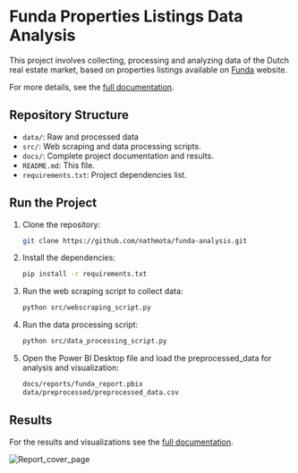 # Funda Properties Listings Data Analysis 

This project involves collecting, processing and analyzing data of the Dutch real estate market, based on properties listings available on [Funda](www.funda.nl) website.

For more details, see the [full documentation](docs/index.md).

## Repository Structure
- `data/`: Raw and processed data
- `src/`: Web scraping and data processing scripts.
- `docs/`: Complete project documentation and results.
- `README.md`: This file.
- `requirements.txt`: Project dependencies list.

## Run the Project

1. Clone the repository:
    ```bash
    git clone https://github.com/nathmota/funda-analysis.git
    ```
2. Install the dependencies:
    ```bash
    pip install -r requirements.txt
    ```
3. Run the web scraping script to collect data:
    ```bash
    python src/webscraping_script.py
    ```
4. Run the data processing script:
    ```bash
    python src/data_processing_script.py
    ```
5. Open the Power BI Desktop file and load the preprocessed_data for analysis and visualization:
    ```bash
    docs/reports/funda_report.pbix
    data/preprocessed/preprocessed_data.csv
    ```

## Results
For the results and visualizations see the [full documentation](docs/index.md).

![Report_cover_page](figures/cover_page.png)

